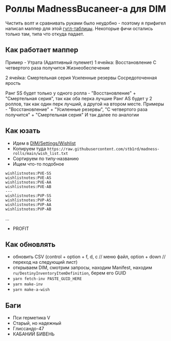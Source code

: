 # Роллы MadnessBucaneer-а для DIM

Чистить волт и сравнивать руками было неудобно - поэтому я прифигел написал маппер для этой [гугл-таблицы](https://docs.google.com/spreadsheets/d/1wzWC9J-CpcO07n6HLuH7WoMuXlPkkZM9WRqRSlyLt08/edit#gid=968214664). Некоторые фичи остались только там, типа что откуда падает.

## Как работает маппер

Пример - Утрата (Адаптивный пулемет)
1 ячейка:
Восстановление
С четвертого раза получится
Жизнеобеспечение

2 ячейка:
Смертельная серия
Усиленные резервы
Сосредоточенная ярость

Ранг SS будет только у одного ролла - "Восстановление" + "Смертельная серия", так как оба перка лучшие
Ранг AS будет у 2 роллов, так как один перк лучший, а другой на втором месте. Примеры - "Восстановление" + "Усиленные резервы", "С четвертого раза получится" + "Смертельная серия"
И так далее по аналогии

## Как юзать

- Идем в [DIM/Settings/Wishlist](https://app.destinyitemmanager.com/settings)
- Копируем туда `https://raw.githubusercontent.com/stb1rd/madness-rolls/main/wish_list.txt`
- Сортируем по типу-названию
- Ищем что-то подобное

```
wishlistnotes:PVE-SS
wishlistnotes:PVE-AS
wishlistnotes:PVE-AA
wishlistnotes:PVE-AB
---
wishlistnotes:PVP-SS
wishlistnotes:PVP-AS
wishlistnotes:PVP-AA
wishlistnotes:PVP-AB
```

...

- PROFIT

## Как обновлять

- обновить CSV (control + option + f, d, c // меню файл, option + down // переход на следующий лист)
- открываем DIM, смотрим запросы, находим Manifest, находим `ru/DestinyInventoryItemDefinition`, берем его GUID
- `yarn fetch-inv PASTE_GUID_HERE`
- `yarn make-inv`
- `yarn make-a-wish`

## Баги

- Пси герметика V
- Старый, но надежный
- Глиссандо-47
- КАБАНИЙ БИВЕНЬ
